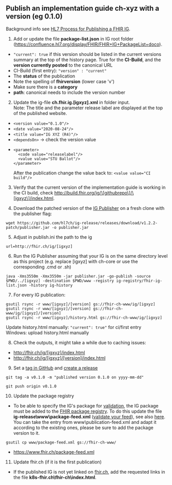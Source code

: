 ## Publish an implementation guide ch-xyz with a version (eg 0.1.0)

Background info see [HL7 Process for Publishing a FHIR IG](https://confluence.hl7.org/display/FHIR/HL7+Process+for+Publishing+a+FHIR+IG).


1. Add or update the file **package-list.json** in IG root folder (https://confluence.hl7.org/display/FHIR/FHIR+IG+PackageList+doco).
* `"current": true` if this version should be listed in the current versions summary at the top of the history page. True for the **CI-Build**, and the **version currently posted** to the canonical URL
* CI-Build (first entry): `"version" : "current"`
* The **status** of the publication
* Note the spelling of **fhirversion** (lower case 'v')
* Make sure there is a **category**
* **path**: canonical needs to include the version number

2. Update the ig-file **ch.fhir.ig.[igxyz].xml** in folder input.   
Note: The title and the parameter release label are displayed at the top of the published website.
* `<version value="0.1.0"/>`
* `<date value="2020-08-24"/>`
* `<title value="IG XYZ (R4)"/>`
* `<dependsOn>` -> check the version value
*  ```
   <parameter>
     <code value="releaselabel"/>
     <value value="STU Ballot"/>
   </parameter>
   ```
   After the publication change the value back to: `<value value="CI build"/>`

3. Verify that the current version of the implementation guide is working in the CI build, check http://build.fhir.org/ig/\[githubrepo\]/\[igxyz\]/index.html.

4. Download the patched version of the [IG Publisher](https://github.com/HL7/fhir-ig-publisher/releases) on a fresh clone with the publisher flag:
```
wget https://github.com/hl7ch/ig-release/releases/download/v1.2.2-patch/publisher.jar -o publisher.jar
```

5. Adjust in publish.ini the path to the ig

```
url=http://fhir.ch/ig/[igxyz]
```

6. Run the IG Publisher assuming that your IG is on the same directory level as this project (e.g. replace [igxyz] with ch-core or use the corresponding .cmd or .sh)
```
java -Xms3550m -Xmx3550m -jar publisher.jar -go-publish -source $PWD/../[igxyz] -destination $PWD/www -registry ig-registry/fhir-ig-list.json -history ig-history
```

7.  For every IG publication:
```
gsutil rsync -r www/[igxyz]/[version] gs://fhir-ch-www/ig/[igxyz]
gsutil rsync -r www/[igxyz]/[version] gs://fhir-ch-www/ig/[igxyz]/[version]
gsutil rsync -r www/[igxyz]/history.html gs://fhir-ch-www/ig/[igxyz]
```
Update history.html manually: `"current": true"` for ci/first entry   
Windows: upload history.html manually

8. Check the outputs, it might take a while due to caching issues:
* http://fhir.ch/ig/[igxyz]/index.html
* http://fhir.ch/ig/[igxyz]/[version]/index.html

9. Set a [tag in GitHub](https://git-scm.com/book/en/v2/Git-Basics-Tagging) and [create a release](https://docs.github.com/en/repositories/releasing-projects-on-github/managing-releases-in-a-repository#creating-a-release)
```
git tag -a v0.1.0 -m "published version 0.1.0 on yyyy-mm-dd"
```
```
git push origin v0.1.0
```

10. Update the package registry
* To be able to specify the IG's package for [validation](https://confluence.hl7.org/display/FHIR/Using+the+FHIR+Validator#UsingtheFHIRValidator-Validatingagainstanimplementationguide), the IG package must be added to the [FHIR package registry](https://registry.fhir.org/). To do this update the file **ig-release\www\package-feed.xml** ([validate your feed](https://validator.w3.org/feed/)), see also [here](https://registry.fhir.org/submit). You can take the entry from www\publication-feed.xml and adapt it according to the existing ones, please be sure to add the package version to it.

```
gsutil cp www/package-feed.xml gs://fhir-ch-www/
```

* https://www.fhir.ch/package-feed.xml 

11. Update fhir.ch (if it is the first publication)
* If the published IG is not yet linked on [fhir.ch](http://fhir.ch/), add the requested links in the file **k8s-fhir.ch\fhir-ch\index.html**.
